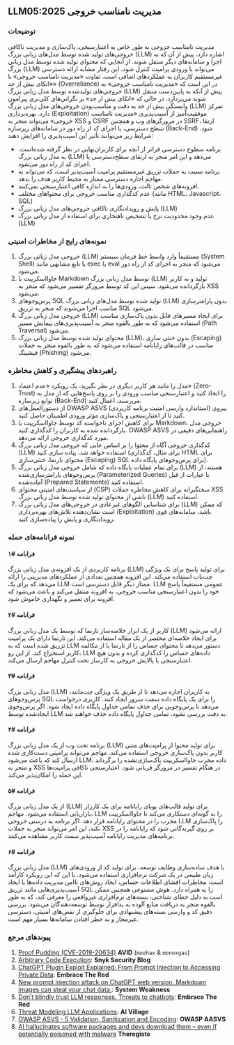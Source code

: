 ## LLM05:2025 مدیریت نامناسب خروجی

### توضیحات

مدیریت نامناسب خروجی به طور خاص به اعتبارسنجی، پاک‌سازی و مدیریت ناکافی خروجی‌‌های تولید شده توسط مدل‌های زبانی بزرگ (LLM) اشاره دارد، پیش از آن که به اجزا و سامانه‌های دیگر منتقل شوند. از آنجایی که محتوای تولید شده توسط مدل زبانی بزرگ (LLM) می‌تواند با ورودی پرامپت کنترل شود، این رفتار مشابه ارائه دسترسی غیرمستقیم کاربران به عملکردهای اضافی است.
تفاوت «مدیریت نامناسب خروجی» با «اتکای بیش از حد» (Overreliance) در این است که «مدیریت نامناسب خروجی» به خروجی‌های تولید‌شده توسط مدل زبانی بزرگ (LLM) پیش از آنکه به پایین‌دست منتقل شوند می‌پردازد، در حالی که «اتکای بیش از حد» بر نگرانی‌های کلی‌تری پیرامون وابستگی بیش از حد به دقت و مناسب‌بودن خروجی‌‌های مدل زبانی بزرگ (LLM) تمرکز دارد.
بهره‌برداری (Exploitation) موفقیت‌آمیز از آسیب‌پذیری «مدیریت نامناسب خروجی» می‌تواند منجر به XSS و CSRF در مرورگرهای وب و همچنین SSRF، ارتقا سطح دسترسی، یا اجرای کد از راه دور در سامانه‌های زیرسازه (Back-End) شود.
شرایط زیر می‌توانند تأثیر این آسیب‌پذیری را افزایش دهند:
- برنامه سطوح دسترسی فراتر از آنچه برای کاربران‌نهایی در نظر گرفته شده‌است، به مدل زبانی بزرگ (LLM) می‌دهد و این امر منجر به ارتقای سطح‌دسترسی یا اجرای کد از راه دور می‌شود.
- برنامه نسبت به حملات تزریق غیرمستقیم پرامپت آسیب‌پذیر است، که می‌تواند به مهاجم اجازه دسترسی ممتاز به محیط کاربر هدف را بدهد.
- افزونه‌های شخص ثالث، ورودی‌ها را به اندازه کافی اعتبارسنجی نمی‌کنند.
- عدم کدگذاری مناسب خروجی برای محتواهای مختلف (مانند HTML، Javascript، SQL)
- پایش و رویدادنگاری ناکافی خروجی‌های مدل زبانی بزرگ (LLM)
- عدم وجود محدودیت نرخ یا تشخیص ناهنجاری برای استفاده از مدل زبانی بزرگ (LLM)

### نمونه‌های رایج از مخاطرات امنیتی

1. خروجی مدل زبانی بزرگ (LLM) مستقیماً وارد واسط خط فرمان سیستم (System Shell) یا تابع مشابهی مانند exec یا eval می‌شود که منجر به اجرای کد از راه دور می‌شود.
2. جاوااسکریپت یا Markdown توسط مدل زبانی بزرگ (LLM) تولید و به کاربر بازگردانده می‌شود. سپس این کد توسط مرورگر تفسیر می‌شود که منجر به XSS می‌شود.
3. پرس‌وجوهای SQL تولید شده توسط مدل‌های زبانی بزرگ (LLM) بدون پارامترسازی مناسب اجرا می‌شوند که منجر به تزریق SQL می‌شود.
4. خروجی مدل زبانی بزرگ (LLM) برای ایجاد مسیر‌های فایل بدون پاک‌سازی مناسب استفاده می‌شود که به طور بالقوه منجر به آسیب‌پذیری‌های پیمایش مسیر (Path Traversal) می‌شود.
5. محتوای تولید شده توسط مدل زبانی بزرگ (LLM)، بدون خنثی سازی (Escaping) مناسب در قالب‌‌های رایانامه استفاده می‌شود که به طور بالقوه منجر به حملات فیشینگ (Phishing) می‌شود.

### راهبردهای پیشگیری و کاهش مخاطره

1. مدل را مانند هر کاربر دیگری در نظر بگیرید، یک رویکرد «عدم اعتماد» (Zero-Trust) را اتخاذ کنید و اعتبارسنجی مناسب ورودی را بر روی پاسخ‌هایی که از مدل به توابع زیرسازه (Back-End) می‌رسند، اعمال کنید.
2. از دستورالعمل‌های OWASP ASVS (استاندارد وارسی امنیت برنامه کاربردی) پیروی کنید تا از اعتبارسنجی و پاک‌سازی مؤثر ورودی اطمینان حاصل کنید.
3. برای کاهش اجرای ناخواسته کد توسط جاوااسکریپت یا Markdown، خروجی مدل بازگردانده شده به کاربران را کدگذاری کنید. OWASP ASVS راهنمایی‌های دقیقی در مورد کدگذاری خروجی ارائه می‌دهد.
4. کدگذاری خروجی آگاه از محتوا را بر اساس جایی که خروجی مدل زبانی بزرگ (LLM) استفاده خواهد شد، پیاده سازی کنید (برای مثال، کدگذاری HTML برای محتوای تارنما، خنثی‌سازی (Escaping) SQL برای پرس‌وجوهای پایگاه داده).
5. برای تمام عملیات پایگاه داده که شامل خروجی مدل زبانی بزرگ (LLM) هستند، از پرس‌وجوهای پارامترسازی‌شده (Parameterized Queries) یا عبارات از قبل آماده‌‌شده (Prepared Statements) استفاده کنید.
6. از سیاست‌های امنیتی محتوای (CSP) سختگیرانه برای کاهش مخاطره حملات XSS ناشی از محتوای تولید شده توسط مدل زبانی بزرگ (LLM) استفاده کنید.
7. برای شناسایی الگوهای غیرعادی در خروجی‌های مدل زبانی بزرگ (LLM) که ممکن است نشان‌دهنده تلاش‌های بهره‌برداری (Exploitation) باشد، سامانه‌های قوی رویدادنگاری و پایش را پیاده‌سازی کنید.

### نمونه فرانامه‌های حمله

#### فرانامه #۱
  برنامه کاربردی از یک افزونه‌ی مدل زبانی بزرگ (LLM) برای تولید پاسخ برای یک ویژگی چت‌بات استفاده می‌کند. این افزونه همچنین تعدادی از عملکردهای مدیریتی را ارائه می‌دهد که برای یک LLM ممتاز دیگر قابل دسترسی است. LLM عمومی مستقیماً پاسخ خود را بدون اعتبارسنجی مناسب خروجی، به افزونه منتقل می‌کند و باعث می‌شود که افزونه برای تعمیر و نگهداری خاموش شود.
#### فرانامه #۲
  کاربر از یک ابزار خلاصه‌ساز تارنما که توسط یک مدل زبانی بزرگ (LLM) ارائه می‌شود برای ایجاد خلاصه‌ای مختصر از یک مقاله استفاده می‌کند. این تارنما دارای یک پرامپت تزریق شده است که به LLM دستور می‌دهد تا محتوای حساس را از تارنما یا از مکالمه کاربر استخراج کند. از این رو، LLM داده‌های حساس را کدگذاری کرده و بدون هیچ اعتبارسنجی یا پالایش خروجی به کارساز تحت کنترل مهاجم ارسال می‌کند.
#### فرانامه #۳
  مدل زبانی بزرگ (LLM) به کاربران اجازه می‌دهد تا از طریق یک ویژگی چت‌مانند، پرس‌وجوهای SQL را برای یک پایگاه‌‌ داده سمت سرور ایجاد کنند. کاربری درخواست می‌‌دهد تا پرس‌وجویی برای حذف تمامی جداول پایگاه‌ داده ایجاد شود. اگر پرس‌وجوی ایجاد‌شده توسط LLM به دقت بررسی نشود، تمامی جداول پایگاه داده حذف خواهند شد.
#### فرانامه #۴
  برنامه تحت وب از یک مدل زبانی بزرگ (LLM) برای تولید محتوا از پرامپت‌های متنی کاربر بدون پاک‌سازی خروجی استفاده می‌کند. مهاجم می‌تواند پرامپتی دست‌کاری شده ارسال کند که باعث می‌شود LLM، داده مخرب جاوااسکریپت پاک‌سازی‌نشده را برگرداند و منجر به XSS در هنگام تفسیر در مرورگر قربانی شود. اعتبارسنجی ناکافی پرامپت‌ها این حمله را امکان‌پذیر می‌کند.
#### فرانامه #۵
  از یک مدل زبانی بزرگ (LLM) برای تولید قالب‌های پویای رایانامه برای یک کارزار بازاریابی استفاده می‌‌شود. مهاجم، LLM را به گونه‌ای دستکاری می‌کند تا جاوااسکریپت مخرب را در محتوای رایانامه قرار دهد. اگر برنامه به درستی خروجی LLM را پاک‌سازی نکند، این امر می‌تواند منجر به حملات XSS بر روی گیرندگانی شود که رایانامه را در برنامه‌های مدیریت رایانامه آسیب‌پذیر سمت کاربر مشاهده می‌کنند.
#### فرانامه #۶
  مدل زبانی بزرگ (LLM) با هدف ساده‌سازی وظایف توسعه، برای تولید کد از ورودی‌های زبان طبیعی در یک شرکت نرم‌افزاری استفاده می‌شود. با این که این رویکرد کارآمد است، مخاطرات افشای اطلاعات حساس، ایجاد روش‌های ناامن مدیریت داده‌ها یا ایجاد آسیب‌پذیری‌هایی مانند تزریق SQL را به همراه دارد. هوش مصنوعی همچنین ممکن است به دلیل خطای شناختی، بسته‌های نرم‌افزاری غیرواقعی را معرفی کند، که به طور بالقوه منجر به دریافت منابع آلوده به بدافزار توسط توسعه‌دهندگان می‌شود. بررسی دقیق کد و وارسی بسته‌های پیشنهادی برای جلوگیری از نقض‌های امنیتی، دسترسی غیرمجاز و به خطر افتادن سامانه‌ها بسیار مهم است.

### پیوندهای مرجع

1. [Proof Pudding (CVE-2019-20634)](https://avidml.org/database/avid-2023-v009/) **AVID** (`moohax` & `monoxgas`)
2. [Arbitrary Code Execution](https://security.snyk.io/vuln/SNYK-PYTHON-LANGCHAIN-5411357): **Snyk Security Blog**
3. [ChatGPT Plugin Exploit Explained: From Prompt Injection to Accessing Private Data](https://embracethered.com/blog/posts/2023/chatgpt-cross-plugin-request-forgery-and-prompt-injection./): **Embrace The Red**
4. [New prompt injection attack on ChatGPT web version. Markdown images can steal your chat data.](https://systemweakness.com/new-prompt-injection-attack-on-chatgpt-web-version-ef717492c5c2?gi=8daec85e2116): **System Weakness**
5. [Don’t blindly trust LLM responses. Threats to chatbots](https://embracethered.com/blog/posts/2023/ai-injections-threats-context-matters/): **Embrace The Red**
6. [Threat Modeling LLM Applications](https://aivillage.org/large%20language%20models/threat-modeling-llm/): **AI Village**
7. [OWASP ASVS - 5 Validation, Sanitization and Encoding](https://owasp-aasvs4.readthedocs.io/en/latest/V5.html#validation-sanitization-and-encoding): **OWASP AASVS**
8. [AI hallucinates software packages and devs download them – even if potentially poisoned with malware](https://www.theregister.com/2024/03/28/ai_bots_hallucinate_software_packages/) **Theregiste**

